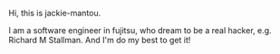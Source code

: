 Hi, this is jackie-mantou.

I am a software engineer in fujitsu, who dream to be a real hacker, e.g. Richard M Stallman. And I'm do my best to get it!

